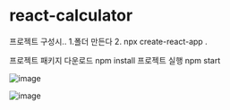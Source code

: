 # react-calculator

프로젝트 구성시..
1.폴더 만든다
2. npx create-react-app .

프로젝트 패키지 다운로드 npm install
프로젝트 실행 npm start



![image](https://github.com/daesoo888/react-calculator/assets/51364729/5e6e208b-1832-45cf-bed6-944585092245)

![image](https://github.com/daesoo888/react-calculator/assets/51364729/a1ef6a72-e29d-466f-a578-41b676495f70)
